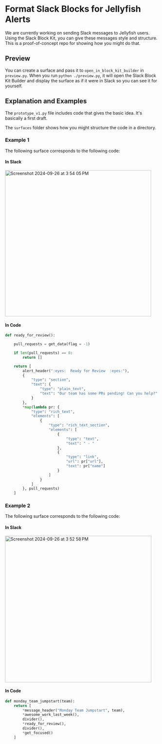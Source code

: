 # Format Slack Blocks for Jellyfish Alerts

We are currently working on sending Slack messages to Jellyfish users. Using the Slack Block Kit, you can give these messages style and structure. This is a proof-of-concept repo for showing how you might do that. 

## Preview 
You can create a surface and pass it to `open_in_block_kit_builder` in `preview.py`. When you run `python ./preview.py`, it will open the Slack Block Kit Builder and display the surface as if it were in Slack so you can see it for yourself. 

## Explanation and Examples

The `prototype_v1.py` file includes code that gives the basic idea. It's basically a first draft. 

The `surfaces` folder shows how you might structure the code in a directory. 

### Example 1

The following surface corresponds to the following code:

#### In Slack

<img width="480" alt="Screenshot 2024-09-26 at 3 54 05 PM" src="https://github.com/user-attachments/assets/0044cf08-5dc8-4b4e-bc67-adcbc782016d">

#### In Code
```python
def ready_for_review():

    pull_requests = get_data(flag = -1)

    if len(pull_requests) == 0:
        return []

    return [
        alert_header(":eyes:  Ready for Review  :eyes:"),
        {
            "type": "section",
            "text": {
                "type": "plain_text",
                "text": "Our team has some PRs pending! Can you help?"
            }
        },
        *map(lambda pr: {
            "type": "rich_text",
            "elements": [
                {
                    "type": "rich_text_section",
                    "elements": [
                        {
                            "type": "text",
                            "text": " - "
                        },
                        {
                            "type": "link",
                            "url": pr["url"],
                            "text": pr["name"]
                        }
                    ]
                }
            ]
        }, pull_requests)
    ]
```

### Example 2

The following surface corresponds to the following code:

#### In Slack

<img width="481" alt="Screenshot 2024-09-26 at 3 52 58 PM" src="https://github.com/user-attachments/assets/3630f600-e14a-4539-a70d-958f33395252">

#### In Code

```python
def monday_team_jumpstart(team):
    return [
        *message_header("Monday Team Jumpstart", team),
        *awesome_work_last_week(),
        divider(),
        *ready_for_review(),
        divider(),
        *get_focused()
    ]      
```

